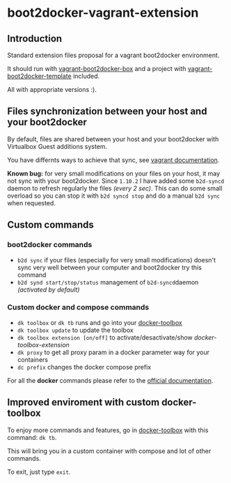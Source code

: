 # boot2docker-vagrant-extension

## Introduction

Standard extension files proposal for a vagrant boot2docker environment.

It should run with [vagrant-boot2docker-box](https://github.com/AlbanMontaigu/boot2docker-vagrant-box) and a project with [vagrant-boot2docker-template](https://github.com/AlbanMontaigu/boot2docker-vagrant-template) included.

All with appropriate versions :).

## Files synchronization between your host and your boot2docker

By default, files are shared between your host and your boot2docker with Virtualbox Guest additions system. 

You have differnts ways to achieve that sync, see [vagrant documentation](https://www.vagrantup.com/docs/synced-folders/).

**Known bug:** for very small modifications on your files on your host, it may not sync with your boot2docker. Since ```1.10.2``` I have added some ```b2d-syncd``` daemon to refresh regularly the files *(every 2 sec)*. This can do some small overload so you can stop it with ```b2d syncd stop``` and do a manual ```b2d sync``` when requested.

## Custom commands

### boot2docker commands

- ```b2d sync``` if your files (especially for very small modifications) doesn't sync very well between your computer and boot2docker try this command
- ```b2d synd start/stop/status``` management of ```b2d-syncd```daemon *(activated by default)*

### Custom docker and compose commands

- ```dk toolbox``` or ```dk tb``` runs and go into your [docker-toolbox](https://github.com/AlbanMontaigu/docker-toolbox)
- ```dk toolbox update``` to update the toolbox
- ```dk toolbox extension [on/off]``` to activate/desactivate/show *docker-toolbox-extension*
- ```dk proxy``` to get all proxy param in a docker parameter way for your containers
- ```dc prefix``` changes the docker compose prefix

For all the **docker** commands please refer to the [official documentation](https://docs.docker.com/reference/commandline/cli/).

## Improved enviroment with custom docker-toolbox

To enjoy more commands and features, go in [docker-toolbox](https://github.com/AlbanMontaigu/docker-toolbox) with this command: ```dk tb```.

This will bring you in a custom container with compose and lot of other commands.

To exit, just type ```exit```.
